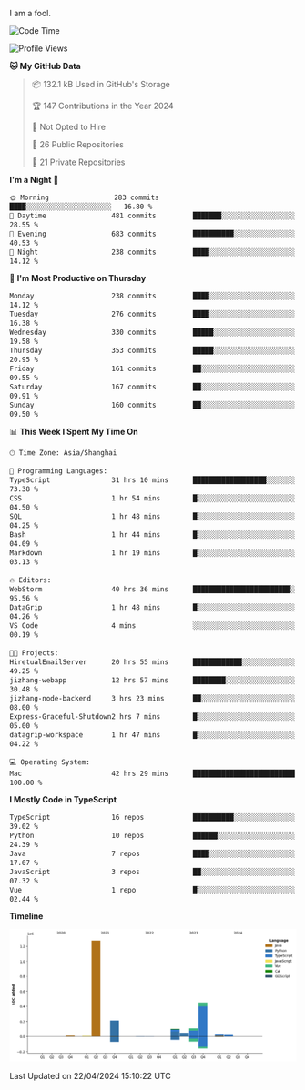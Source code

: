 I am a fool.

<!--START_SECTION:waka-->
![Code Time](http://img.shields.io/badge/Code%20Time-1%2C367%20hrs%2053%20mins-blue)

![Profile Views](http://img.shields.io/badge/Profile%20Views-7-blue)

**🐱 My GitHub Data** 

> 📦 132.1 kB Used in GitHub's Storage 
 > 
> 🏆 147 Contributions in the Year 2024
 > 
> 🚫 Not Opted to Hire
 > 
> 📜 26 Public Repositories 
 > 
> 🔑 21 Private Repositories 
 > 
**I'm a Night 🦉** 

```text
🌞 Morning                283 commits         ████░░░░░░░░░░░░░░░░░░░░░   16.80 % 
🌆 Daytime                481 commits         ███████░░░░░░░░░░░░░░░░░░   28.55 % 
🌃 Evening                683 commits         ██████████░░░░░░░░░░░░░░░   40.53 % 
🌙 Night                  238 commits         ████░░░░░░░░░░░░░░░░░░░░░   14.12 % 
```
📅 **I'm Most Productive on Thursday** 

```text
Monday                   238 commits         ████░░░░░░░░░░░░░░░░░░░░░   14.12 % 
Tuesday                  276 commits         ████░░░░░░░░░░░░░░░░░░░░░   16.38 % 
Wednesday                330 commits         █████░░░░░░░░░░░░░░░░░░░░   19.58 % 
Thursday                 353 commits         █████░░░░░░░░░░░░░░░░░░░░   20.95 % 
Friday                   161 commits         ██░░░░░░░░░░░░░░░░░░░░░░░   09.55 % 
Saturday                 167 commits         ██░░░░░░░░░░░░░░░░░░░░░░░   09.91 % 
Sunday                   160 commits         ██░░░░░░░░░░░░░░░░░░░░░░░   09.50 % 
```


📊 **This Week I Spent My Time On** 

```text
🕑︎ Time Zone: Asia/Shanghai

💬 Programming Languages: 
TypeScript               31 hrs 10 mins      ██████████████████░░░░░░░   73.38 % 
CSS                      1 hr 54 mins        █░░░░░░░░░░░░░░░░░░░░░░░░   04.50 % 
SQL                      1 hr 48 mins        █░░░░░░░░░░░░░░░░░░░░░░░░   04.25 % 
Bash                     1 hr 44 mins        █░░░░░░░░░░░░░░░░░░░░░░░░   04.09 % 
Markdown                 1 hr 19 mins        █░░░░░░░░░░░░░░░░░░░░░░░░   03.13 % 

🔥 Editors: 
WebStorm                 40 hrs 36 mins      ████████████████████████░   95.56 % 
DataGrip                 1 hr 48 mins        █░░░░░░░░░░░░░░░░░░░░░░░░   04.26 % 
VS Code                  4 mins              ░░░░░░░░░░░░░░░░░░░░░░░░░   00.19 % 

🐱‍💻 Projects: 
HiretualEmailServer      20 hrs 55 mins      ████████████░░░░░░░░░░░░░   49.25 % 
jizhang-webapp           12 hrs 57 mins      ████████░░░░░░░░░░░░░░░░░   30.48 % 
jizhang-node-backend     3 hrs 23 mins       ██░░░░░░░░░░░░░░░░░░░░░░░   08.00 % 
Express-Graceful-Shutdown2 hrs 7 mins        █░░░░░░░░░░░░░░░░░░░░░░░░   05.00 % 
datagrip-workspace       1 hr 47 mins        █░░░░░░░░░░░░░░░░░░░░░░░░   04.22 % 

💻 Operating System: 
Mac                      42 hrs 29 mins      █████████████████████████   100.00 % 
```

**I Mostly Code in TypeScript** 

```text
TypeScript               16 repos            ██████████░░░░░░░░░░░░░░░   39.02 % 
Python                   10 repos            ██████░░░░░░░░░░░░░░░░░░░   24.39 % 
Java                     7 repos             ████░░░░░░░░░░░░░░░░░░░░░   17.07 % 
JavaScript               3 repos             ██░░░░░░░░░░░░░░░░░░░░░░░   07.32 % 
Vue                      1 repo              █░░░░░░░░░░░░░░░░░░░░░░░░   02.44 % 
```



**Timeline**

![Lines of Code chart](https://raw.githubusercontent.com/VeejaLiu/VeejaLiu/master/assets/bar_graph.png)


 Last Updated on 22/04/2024 15:10:22 UTC
<!--END_SECTION:waka-->

